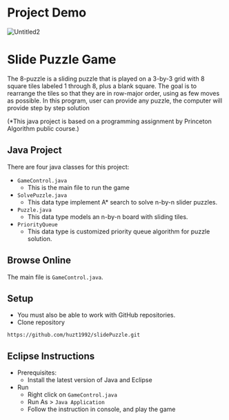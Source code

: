 # Project Demo
![Untitled2](https://user-images.githubusercontent.com/37850959/171152495-9b311e81-70d4-447d-896f-9e66ceb07c26.gif)


# Slide Puzzle Game
The 8-puzzle is a sliding puzzle that is played on a 3-by-3 grid with 8 square tiles labeled 1 through 8, plus a blank square. The goal is to rearrange the tiles so that they are in row-major order, using
as few moves as possible. In this program, user can provide any puzzle, the computer will provide step by step solution

(*This java project is based on a programming assignment by Princeton Algorithm public course.)

## Java Project
There are four java classes for this project:
* `GameControl.java`
  * This is the main file to run the game
* `SolvePuzzle.java`
  * This data type implement A* search to solve n-by-n slider puzzles.
* `Puzzle.java`
  * This data type models an n-by-n board with sliding tiles.
* `PriorityQueue`
  * This data type is customized priority queue algorithm for puzzle solution.

## Browse Online
The main file is `GameControl.java`.

## Setup
* You must also be able to work with GitHub repositories.
* Clone repository
```
https://github.com/huzt1992/slidePuzzle.git
```

## Eclipse Instructions
* Prerequisites:
    * Install the latest version of Java and Eclipse
* Run
  * Right click on `GameControl.java`
  * Run As > `Java Application`
  * Follow the instruction in console, and play the game
